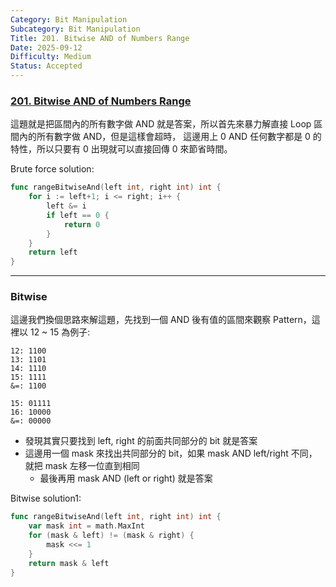 ```yaml
---
Category: Bit Manipulation
Subcategory: Bit Manipulation
Title: 201. Bitwise AND of Numbers Range
Date: 2025-09-12
Difficulty: Medium
Status: Accepted
---
```

### [201. Bitwise AND of Numbers Range]

這題就是把區間內的所有數字做 AND 就是答案，所以首先來暴力解直接 Loop 區間內的所有數字做 AND，但是這樣會超時，
這邊用上 0 AND 任何數字都是 0 的特性，所以只要有 0 出現就可以直接回傳 0 來節省時間。

Brute force solution:
```go
func rangeBitwiseAnd(left int, right int) int {
	for i := left+1; i <= right; i++ {
		left &= i
		if left == 0 {
			return 0
		}
	}
	return left
}
```

---

### Bitwise

這邊我們換個思路來解這題，先找到一個 AND 後有值的區間來觀察 Pattern，這裡以 12 ~ 15 為例子:

```
12: 1100  
13: 1101  
14: 1110  
15: 1111  
&=: 1100

15:	01111
16: 10000
&=: 00000
```

-	發現其實只要找到 left, right 的前面共同部分的 bit 就是答案
-	這邊用一個 mask 來找出共同部分的 bit，如果 mask AND left/right 不同，就把 mask 左移一位直到相同
	-	最後再用 mask AND (left or right) 就是答案

Bitwise solution1:
```go
func rangeBitwiseAnd(left int, right int) int {
	var mask int = math.MaxInt
	for (mask & left) != (mask & right) {
		mask <<= 1
	}
	return mask & left
}
```

[201. Bitwise AND of Numbers Range]: https://leetcode.com/problems/bitwise-and-of-numbers-range/description/